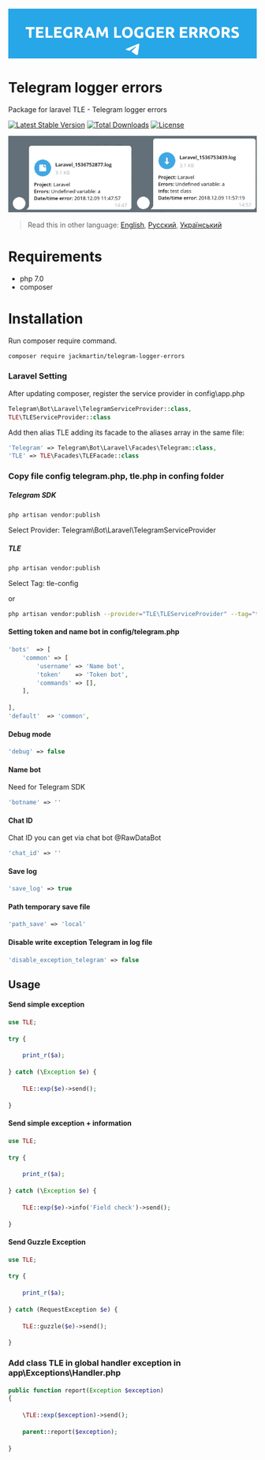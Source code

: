 ![header](doc/header.png)

# Telegram logger errors

Package for laravel TLE - Telegram logger errors

[![Latest Stable Version](https://poser.pugx.org/jackmartin/telegram-logger-errors/v/stable)](https://packagist.org/packages/jackmartin/telegram-logger-errors) [![Total Downloads](https://poser.pugx.org/jackmartin/telegram-logger-errors/downloads)](https://packagist.org/packages/jackmartin/telegram-logger-errors) [![License](https://poser.pugx.org/jackmartin/telegram-logger-errors/license)](https://packagist.org/packages/jackmartin/telegram-logger-errors)

![bot](doc/bot.png)

> Read this in other language: [English](README.en.md), [Русский](README.md), [Український](README.ua.md)

# Requirements
* php 7.0
* composer

# Installation

Run composer require command.

```sh
composer require jackmartin/telegram-logger-errors
```

### Laravel Setting

After updating composer, register the service provider in config\app.php
```php
Telegram\Bot\Laravel\TelegramServiceProvider::class,
TLE\TLEServiceProvider::class
```

Add then alias TLE adding its facade to the aliases array in the same file:
```php
'Telegram' => Telegram\Bot\Laravel\Facades\Telegram::class,
'TLE' => TLE\Facades\TLEFacade::class
```

### Copy file config telegram.php, tle.php in confing folder

##### Telegram SDK
```sh
php artisan vendor:publish
```
Select Provider: Telegram\Bot\Laravel\TelegramServiceProvider

##### TLE 
```sh
php artisan vendor:publish
```
Select Tag: tle-config

or
```sh
php artisan vendor:publish --provider="TLE\TLEServiceProvider" --tag="tle-config"
```

#### Setting token and name bot in config/telegram.php
```php
'bots'  => [
    'common' => [
        'username' => 'Name bot',
        'token'    => 'Token bot',
        'commands' => [],
    ],

],
'default'  => 'common',
```
#### Debug mode
```php
'debug' => false
```

#### Name bot

Need for Telegram SDK

```php
'botname' => ''
```

#### Chat ID

Chat ID you can get via chat bot @RawDataBot

```php
'chat_id' => ''
```

#### Save log
```php
'save_log' => true
```

#### Path temporary save file
```php
'path_save' => 'local'
```

#### Disable write exception Telegram in log file
```php
'disable_exception_telegram' => false
``` 

## Usage

#### Send simple exception
```php
use TLE;

try {

    print_r($a);

} catch (\Exception $e) {

    TLE::exp($e)->send();

}
```
#### Send simple exception + information
```php
use TLE;

try {

    print_r($a);

} catch (\Exception $e) {

    TLE::exp($e)->info('Field check')->send();

}
```
#### Send Guzzle Exception
```php
use TLE;

try {

    print_r($a);

} catch (RequestException $e) {

    TLE::guzzle($e)->send();

}
```

### Add class TLE in global handler exception in app\Exceptions\Handler.php
```php
public function report(Exception $exception)
{

    \TLE::exp($exception)->send();

    parent::report($exception);

}
```